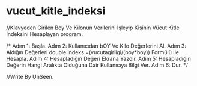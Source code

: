 # vucut_kitle_indeksi
 
//Klavyeden Girilen Boy Ve Kilonun Verilerini İşleyip Kişinin Vücut Kitle İndeksini Hesaplayan program.

/*
Adım 1: Başla.
Adım 2: Kullanıcıdan bOY Ve Kilo Değerlerini Al.
Adım 3: Aldığın Değerleri double indeks =(vucutagirligi/(boy*boy)) Formülü İle Hesapla.
Adım 4: Hesapladığın Değeri Ekrana Yazdır.
Adım 5: Hesapladığın Değerin Hangi Aralıkta Olduğuna Dair Kullanıcıya Bilgi Ver.
Adım 6: Dur.
*/

//Write By UnSeen.
